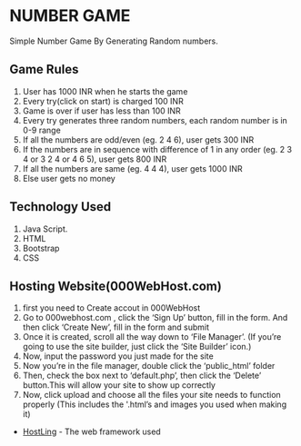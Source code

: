 # NUMBER GAME 
  Simple Number Game By Generating Random numbers.

## Game Rules 
 
 1) User has 1000 INR when he starts the game 
 2) Every try(click on start) is charged 100 INR 
 3) Game is over if user has less than 100 INR 
 4) Every try generates three random numbers, each random number is in 0-9 range 
 5) If all the numbers are odd/even (eg. 2 4 6), user gets 300 INR 
 6) If the numbers are in sequence with difference of 1 in any order (eg. 2 3 4 or 3 2 4 or 4 6 5), user gets 800 INR 
 7) If all the numbers are same (eg. 4 4 4), user gets 1000 INR 
 8) Else user gets no money 

## Technology Used  
 1) Java Script. 
 2) HTML 
 3) Bootstrap 
 4) CSS 
 
## Hosting Website(000WebHost.com)
  
  1) first you need to Create accout in 000WebHost 
  2) Go to 000webhost.com , click the ‘Sign Up’ button, fill in the form. And then click ‘Create New’, fill in the form and submit 
  3) Once it is created, scroll all the way down to ‘File Manager’. (If you’re going to use the site builder, just click the ‘Site    Builder’ icon.) 
  4) Now, input the password you just made for the site 
  5) Now you’re in the file manager, double click the ‘public_html’ folder 
  6) Then, check the box next to ‘default.php’, then click the ‘Delete’ button.This will allow your site to show up correctly 
  7) Now, click upload and choose all the files your site needs to function properly (This includes the '.html’s and images you used when       making it) 
    
 * [HostLing](https://adarshshetty723.000webhostapp.com/) - The web framework used 
 
